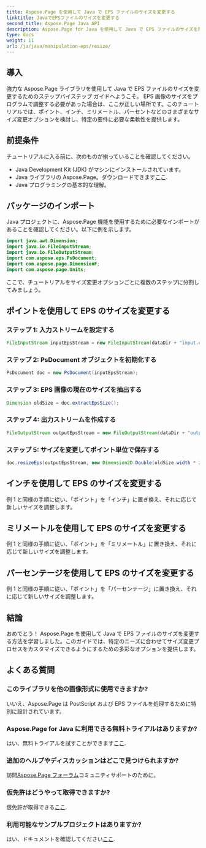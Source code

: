 ```yaml
---
title: Aspose.Page を使用して Java で EPS ファイルのサイズを変更する
linktitle: JavaでEPSファイルのサイズを変更する
second_title: Aspose.Page Java API
description: Aspose.Page for Java を使用して Java で EPS ファイルのサイズを簡単に変更する方法を学びましょう。段階的な手順については、包括的なガイドに従ってください。
type: docs
weight: 11
url: /ja/java/manipulation-eps/resize/
---
```

## 導入
強力な Aspose.Page ライブラリを使用して Java で EPS ファイルのサイズを変更するためのステップバイステップ ガイドへようこそ。 EPS 画像のサイズをプログラムで調整する必要があった場合は、ここが正しい場所です。このチュートリアルでは、ポイント、インチ、ミリメートル、パーセントなどのさまざまなサイズ変更オプションを検討し、特定の要件に必要な柔軟性を提供します。
## 前提条件
チュートリアルに入る前に、次のものが揃っていることを確認してください。
- Java Development Kit (JDK) がマシンにインストールされています。
-  Java ライブラリの Aspose.Page。ダウンロードできます[ここ](https://releases.aspose.com/page/java/).
- Java プログラミングの基本的な理解。
## パッケージのインポート
Java プロジェクトに、Aspose.Page 機能を使用するために必要なインポートがあることを確認してください。以下に例を示します。
```java
import java.awt.Dimension;
import java.io.FileInputStream;
import java.io.FileOutputStream;
import com.aspose.eps.PsDocument;
import com.aspose.page.DimensionF;
import com.aspose.page.Units;

```
ここで、チュートリアルをサイズ変更オプションごとに複数のステップに分割してみましょう。
## ポイントを使用して EPS のサイズを変更する
### ステップ 1: 入力ストリームを設定する
```java
FileInputStream inputEpsStream = new FileInputStream(dataDir + "input.eps");
```
### ステップ 2: PsDocument オブジェクトを初期化する
```java
PsDocument doc = new PsDocument(inputEpsStream);
```
### ステップ 3: EPS 画像の現在のサイズを抽出する
```java
Dimension oldSize = doc.extractEpsSize();
```
### ステップ 4: 出力ストリームを作成する
```java
FileOutputStream outputEpsStream = new FileOutputStream(dataDir + "output_resize_points.eps");
```
### ステップ 5: サイズを変更してポイント単位で保存する
```java
doc.resizeEps(outputEpsStream, new Dimension2D.Double(oldSize.width * 2, oldSize.height * 2), Units.Points);
```
## インチを使用して EPS のサイズを変更する
例 1 と同様の手順に従い、「ポイント」を「インチ」に置き換え、それに応じて新しいサイズを調整します。
## ミリメートルを使用して EPS のサイズを変更する
例 1 と同様の手順に従い、「ポイント」を「ミリメートル」に置き換え、それに応じて新しいサイズを調整します。
## パーセンテージを使用して EPS のサイズを変更する
例 1 と同様の手順に従い、「ポイント」を「パーセンテージ」に置き換え、それに応じて新しいサイズを調整します。
## 結論
おめでとう！ Aspose.Page を使用して Java で EPS ファイルのサイズを変更する方法を学習しました。このガイドでは、特定のニーズに合わせてサイズ変更プロセスをカスタマイズできるようにするための多彩なオプションを提供します。

## よくある質問
### このライブラリを他の画像形式に使用できますか?
いいえ、Aspose.Page は PostScript および EPS ファイルを処理するために特別に設計されています。
### Aspose.Page for Java に利用できる無料トライアルはありますか?
はい、無料トライアルを試すことができます[ここ](https://releases.aspose.com/).
### 追加のヘルプやディスカッションはどこで見つけられますか?
訪問[Aspose.Page フォーラム](https://forum.aspose.com/c/page/39)コミュニティサポートのために。
### 仮免許はどうやって取得できますか?
仮免許が取得できる[ここ](https://purchase.aspose.com/temporary-license/).
### 利用可能なサンプルプロジェクトはありますか?
はい、ドキュメントを確認してください[ここ](https://reference.aspose.com/page/java/).